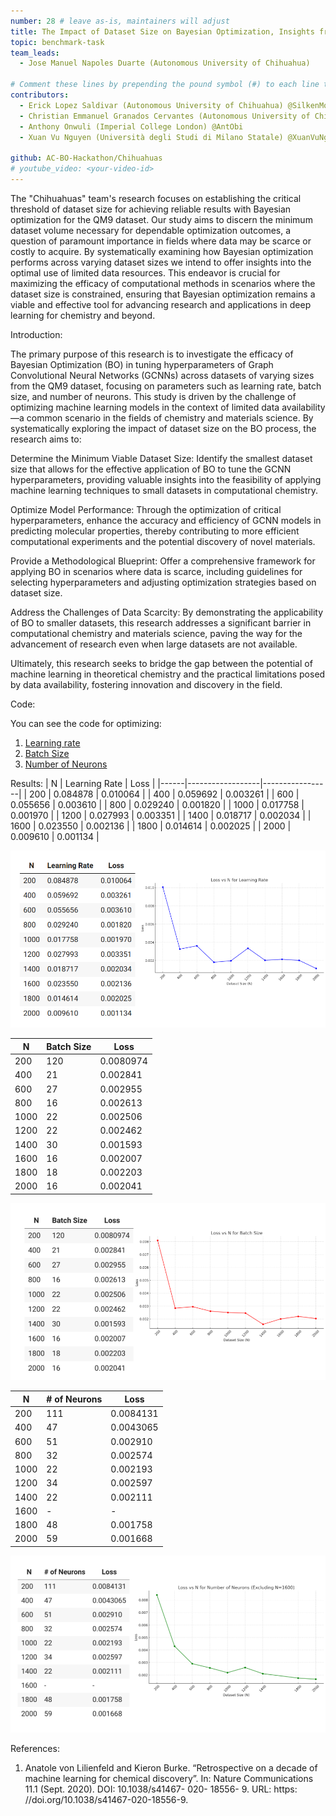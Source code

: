 ```yaml
---
number: 28 # leave as-is, maintainers will adjust
title: The Impact of Dataset Size on Bayesian Optimization, Insights from the QM9 Dataset
topic: benchmark-task
team_leads:
  - Jose Manuel Napoles Duarte (Autonomous University of Chihuahua)

# Comment these lines by prepending the pound symbol (#) to each line to hide these elements
contributors:
  - Erick Lopez Saldivar (Autonomous University of Chihuahua) @SilkenMocha
  - Christian Emmanuel Granados Cervantes (Autonomous University of Chihuahua) @Salario-Minimo
  - Anthony Onwuli (Imperial College London) @AntObi
  - Xuan Vu Nguyen (Università degli Studi di Milano Statale) @XuanVuNguyen

github: AC-BO-Hackathon/Chihuahuas
# youtube_video: <your-video-id>
---
```


The "Chihuahuas" team's research focuses on establishing the critical threshold of dataset size for achieving reliable results 
with Bayesian optimization for the QM9 dataset. Our study aims to discern the minimum dataset volume necessary for dependable 
optimization outcomes, a question of paramount importance in fields where data may be scarce or costly to acquire. By systematically
examining how Bayesian optimization performs across varying dataset sizes we intend to offer insights into the optimal use of limited 
data resources. This endeavor is crucial for maximizing the efficacy of computational methods in scenarios where the dataset size is 
constrained, ensuring that Bayesian optimization remains a viable and effective tool for advancing research and applications in 
deep learning for chemistry and beyond.

Introduction:

The primary purpose of this research is to investigate the efficacy of Bayesian Optimization (BO) in tuning hyperparameters of Graph Convolutional Neural Networks (GCNNs) across datasets of varying sizes from the QM9 dataset, focusing on parameters such as learning rate, batch size, and number of neurons. This study is driven by the challenge of optimizing machine learning models in the context of limited data availability—a common scenario in the fields of chemistry and materials science. By systematically exploring the impact of dataset size on the BO process, the research aims to:

Determine the Minimum Viable Dataset Size: Identify the smallest dataset size that allows for the effective application of BO to tune the GCNN hyperparameters, providing valuable insights into the feasibility of applying machine learning techniques to small datasets in computational chemistry.

Optimize Model Performance: Through the optimization of critical hyperparameters, enhance the accuracy and efficiency of GCNN models in predicting molecular properties, thereby contributing to more efficient computational experiments and the potential discovery of novel materials.

Provide a Methodological Blueprint: Offer a comprehensive framework for applying BO in scenarios where data is scarce, including guidelines for selecting hyperparameters and adjusting optimization strategies based on dataset size.

Address the Challenges of Data Scarcity: By demonstrating the applicability of BO to smaller datasets, this research addresses a significant barrier in computational chemistry and materials science, paving the way for the advancement of research even when large datasets are not available.

Ultimately, this research seeks to bridge the gap between the potential of machine learning in theoretical chemistry and the practical limitations posed by data availability, fostering innovation and discovery in the field.

Code:

You can see the code for optimizing:

1) [Learning rate](https://github.com/AC-BO-Hackathon/Chihuahuas/blob/main/BO_learning_rate.ipynb)
2) [Batch Size](https://github.com/AC-BO-Hackathon/Chihuahuas/blob/main/BO_batch_size.ipynb)
3) [Number of Neurons](https://github.com/AC-BO-Hackathon/Chihuahuas/blob/main/BO_n_neurons2.ipynb)

Results:
|   N  | Learning Rate          | Loss            |
|------|------------------|-----------------|
|  200 | 0.084878         | 0.010064        |
|  400 | 0.059692         | 0.003261        |
|  600 | 0.055656         | 0.003610        |
|  800 | 0.029240         | 0.001820        |
| 1000 | 0.017758         | 0.001970        |
| 1200 | 0.027993         | 0.003351        |
| 1400 | 0.018717         | 0.002034        |
| 1600 | 0.023550         | 0.002136        |
| 1800 | 0.014614         | 0.002025        |
| 2000 | 0.009610         | 0.001134        |

![](https://github.com/AC-BO-Hackathon/Chihuahuas/blob/main/LR.png)

|   N  | Batch Size | Loss       |
|------|--------|------------|
|  200 | 120    | 0.0080974  |
|  400 | 21     | 0.002841   |
|  600 | 27     | 0.002955   |
|  800 | 16     | 0.002613   |
| 1000 | 22     | 0.002506   |
| 1200 | 22     | 0.002462   |
| 1400 | 30     | 0.001593   |
| 1600 | 16     | 0.002007   |
| 1800 | 18     | 0.002203   |
| 2000 | 16     | 0.002041   |

![](https://github.com/AC-BO-Hackathon/Chihuahuas/blob/main/BS.png)

|   N  | # of Neurons | Loss       |
|------|--------|------------|
|  200 | 111    | 0.0084131  |
|  400 | 47     | 0.0043065  |
|  600 | 51     | 0.002910   |
|  800 | 32     | 0.002574   |
| 1000 | 22     | 0.002193   |
| 1200 | 34     | 0.002597   |
| 1400 | 22     | 0.002111   |
| 1600 | -    | -        |
| 1800 | 48     | 0.001758   |
| 2000 | 59     | 0.001668   |

![](https://github.com/AC-BO-Hackathon/Chihuahuas/blob/main/NN.png)



References:

1. Anatole von Lilienfeld and Kieron Burke. “Retrospective on a decade of machine learning for chemical discovery”. In: Nature Communications 11.1 (Sept. 2020). DOI: 10.1038/s41467- 020- 18556- 9. URL: https:
//doi.org/10.1038/s41467-020-18556-9.

